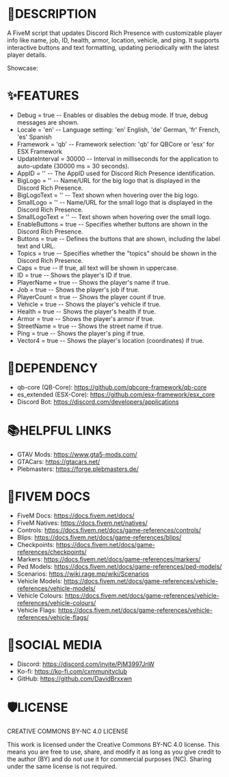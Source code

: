 # 📝DESCRIPTION
A FiveM script that updates Discord Rich Presence with customizable player info like name, job, ID, health, armor, location, vehicle, and ping. It supports interactive buttons and text formatting, updating periodically with the latest player details.

Showcase:

# ✨FEATURES
- Debug = true -- Enables or disables the debug mode. If true, debug messages are shown.
- Locale = 'en' -- Language setting: 'en' English, 'de' German, 'fr' French, 'es' Spanish
- Framework = 'qb' -- Framework selection: 'qb' for QBCore or 'esx' for ESX Framework
- UpdateInterval = 30000 -- Interval in milliseconds for the application to auto-update (30000 ms = 30 seconds).
- AppID = '' -- The AppID used for Discord Rich Presence identification.
- BigLogo = '' -- Name/URL for the big logo that is displayed in the Discord Rich Presence.
- BigLogoText = '' -- Text shown when hovering over the big logo.
- SmallLogo = '' -- Name/URL for the small logo that is displayed in the Discord Rich Presence.
- SmallLogoText = '' -- Text shown when hovering over the small logo.
- EnableButtons = true -- Specifies whether buttons are shown in the Discord Rich Presence.
- Buttons = true -- Defines the buttons that are shown, including the label text and URL.
- Topics = true -- Specifies whether the "topics" should be shown in the Discord Rich Presence.
- Caps = true -- If true, all text will be shown in uppercase.
- ID = true -- Shows the player's ID if true.
- PlayerName = true -- Shows the player's name if true.
- Job = true -- Shows the player's job if true.
- PlayerCount = true -- Shows the player count if true.
- Vehicle = true -- Shows the player's vehicle if true.
- Health = true -- Shows the player's health if true.
- Armor = true -- Shows the player's armor if true.
- StreetName = true -- Shows the street name if true.
- Ping = true -- Shows the player's ping if true.
- Vector4 = true -- Shows the player's location (coordinates) if true.

# 🚨DEPENDENCY 
- qb-core (QB-Core): https://github.com/qbcore-framework/qb-core
- es_extended (ESX-Core): https://github.com/esx-framework/esx_core
- Discord Bot: https://discord.com/developers/applications

# 📚HELPFUL LINKS
- GTAV Mods: https://www.gta5-mods.com/
- GTACars: https://gtacars.net/
- Plebmasters: https://forge.plebmasters.de/

# 🧠FIVEM DOCS
- FiveM Docs: https://docs.fivem.net/docs/
- FiveM Natives: https://docs.fivem.net/natives/
- Controls: https://docs.fivem.net/docs/game-references/controls/
- Blips: https://docs.fivem.net/docs/game-references/blips/
- Checkpoints: https://docs.fivem.net/docs/game-references/checkpoints/
- Markers: https://docs.fivem.net/docs/game-references/markers/
- Ped Models: https://docs.fivem.net/docs/game-references/ped-models/
- Scenarios: https://wiki.rage.mp/wiki/Scenarios
- Vehicle Models: https://docs.fivem.net/docs/game-references/vehicle-references/vehicle-models/
- Vehicle Colours: https://docs.fivem.net/docs/game-references/vehicle-references/vehicle-colours/
- Vehicle Flags: https://docs.fivem.net/docs/game-references/vehicle-references/vehicle-flags/

# 📱SOCIAL MEDIA
- Discord: https://discord.com/invite/PjM3997JnW
- Ko-fi: https://ko-fi.com/cxmmunityclub
- GitHub: https://github.com/DavidBrxxwn

# 🛡️LICENSE
CREATIVE COMMONS BY-NC 4.0 LICENSE

This work is licensed under the Creative Commons BY-NC 4.0 license. This means you are free to use, share, and modify it as long as you give credit to the author (BY) and do not use it for commercial purposes (NC). Sharing under the same license is not required.
